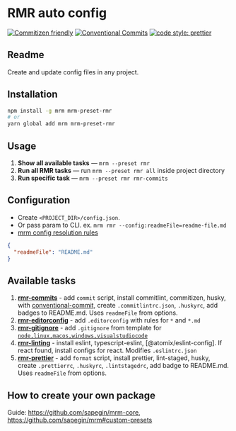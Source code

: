 # RMR auto config

[![Commitizen friendly](https://img.shields.io/badge/commitizen-friendly-brightgreen.svg)](http://commitizen.github.io/cz-cli/) [![Conventional Commits](https://img.shields.io/badge/Conventional%20Commits-1.0.0-yellow.svg)](https://conventionalcommits.org) [![code style: prettier](https://img.shields.io/badge/code_style-prettier-ff69b4.svg)](http://prettier.io)

## Readme

Create and update config files in any project.

## Installation

```bash
npm install -g mrm mrm-preset-rmr
# or
yarn global add mrm mrm-preset-rmr
```

## Usage

1. **Show all available tasks** — `mrm --preset rmr`
2. **Run all RMR tasks** — run `mrm --preset rmr all` inside project directory
3. **Run specific task** — `mrm --preset rmr rmr-commits`

## Configuration

- Create `<PROJECT_DIR>/config.json`.
- Or pass param to CLI. ex. `mrm rmr --config:readmeFile=readme-file.md`
- [mrm config resolution rules](https://github.com/sapegin/mrm#config-resolution-rules)

```json
{
  "readmeFile": "README.md"
}
```

## Available tasks

1. [**rmr-commits**] - add `commit` script, install commitlint, commitizen, husky, with [conventional-commit], create `.commitlintrc.json`, `.huskyrc`, add badges to README.md. Uses `readmeFile` from options.
1. [**rmr-editorconfig**] - add `.editorconfig` with rules for `*` and `*.md`
1. [**rmr-gitignore**] - add `.gitignore` from template for [`node,linux,macos,windows,visualstudiocode`]
1. [**rmr-linting**] - install eslint, typescript-eslint, [@atomix/eslint-config]. If react found, install configs for react. Modifies `.eslintrc.json`
1. [**rmr-prettier**] - add `format` script, install prettier, lint-staged, husky, create `.prettierrc`, `.huskyrc`, `.lintstagedrc`, add badge to README.md. Uses `readmeFile` from options.

[@atomix/eslint]: http://github.com/atomixinteractions/eslint-config
[**rmr-commits**]: ./rmr-commits/index.js
[**rmr-editorconfig**]: ./rmr-editorconfig/index.js
[**rmr-gitignore**]: ./rmr-gitignore/index.js
[**rmr-linting**]: ./rmr-linting/index.js
[**rmr-prettier**]: ./rmr-prettier/index.js
[`node,linux,macos,windows,visualstudiocode`]: http://gitignore.io/api/node,linux,macos,windows,visualstudiocode
[conventional-commit]: https://conventionalcommits.org/

## How to create your own package

Guide: https://github.com/sapegin/mrm-core, https://github.com/sapegin/mrm#custom-presets
